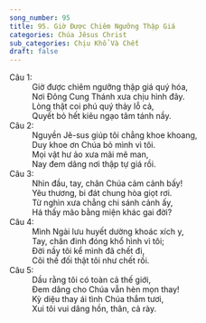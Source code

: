 ```yaml
---
song_number: 95
title: 95. Giờ Được Chiêm Ngưỡng Thập Giá
categories: Chúa Jêsus Christ
sub_categories: Chịu Khổ Và Chết
draft: false
---
```

<dl><dt>Câu 1:</dt><dd data-verse="1">Giờ được chiêm ngưỡng thập giá quý hóa, <br/>Nơi Đông Cung Thánh xưa chịu hình đây. <br/>Lòng thật coi phú quý thảy lỗ cả, <br/>Quyết bỏ hết kiêu ngạo tâm tánh nầy. </dd><dt>Câu 2:</dt><dd data-verse="2">Nguyền Jê-sus giúp tôi chẳng khoe khoang, <br/>Duy khoe ơn Chúa bỏ mình vì tôi. <br/>Mọi vật hư ảo xưa mãi mê man, <br/>Nay đem dâng nơi thập tự giá rồi. </dd><dt>Câu 3:</dt><dd data-verse="3">Nhìn đầu, tay, chân Chúa cảm cảnh bấy! <br/>Yêu thương, bi đát chung hòa giọt rơi. <br/>Từ nghìn xưa chẳng chi sánh cảnh ấy, <br/>Há thấy mão bằng miện khác gai đời? </dd><dt>Câu 4:</dt><dd data-verse="4">Mình Ngài lưu huyết dường khoác xích y, <br/>Tay, chân đinh đóng khổ hình vì tôi; <br/>Đời nầy tôi kể mình đã chết đi, <br/>Cõi thế đối thật tôi như chết rồi. </dd><dt>Câu 5:</dt><dd data-verse="5">Dầu rằng tôi có toàn cả thế giới, <br/>Đem dâng cho Chúa vẫn hèn mọn thay! <br/>Kỳ diệu thay ái tình Chúa thắm tươi, <br/>Xui tôi vui dâng hồn, thân, cả rày. </dd></dl>
